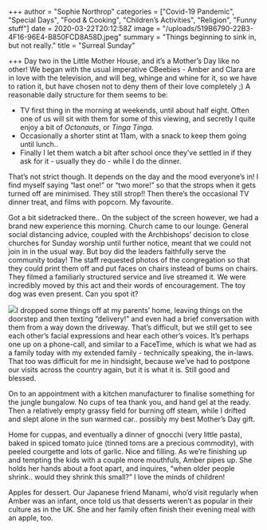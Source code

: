 +++
author = "Sophie Northrop"
categories = ["Covid-19 Pandemic", "Special Days", "Food & Cooking", "Children’s Activities", "Religion", "Funny stuff"]
date = 2020-03-22T20:12:58Z
image = "/uploads/519B6790-22B3-4F16-96E4-B850FCD8A58D.jpeg"
summary = "Things beginning to sink in, but not really."
title = "Surreal Sunday"

+++
Day two in the Little Mother House, and it’s a Mother’s Day like no other! We began with the usual imperative CBeebies - Amber and Clara are in love with the television, and will beg, whinge and whine for it, so we have to ration it, but have chosen not to deny them of their love completely ;) A reasonable daily structure for them seems to be:

* TV first thing in the morning at weekends, until about half eight. Often one of us will sit with them for some of this viewing, and secretly I quite enjoy a bit of _Octonauts_, or _Tinga Tinga._
* Occasionally a shorter stint at 11am, with a snack to keep them going until lunch..
* Finally I let them watch a bit after school once they’ve settled in if they ask for it - usually they do - while I do the dinner.

That’s not strict though. It depends on the day and the mood everyone’s in! I find myself saying “last one!” or “two more!” so that the strops when it gets turned off are minimised. They still strop!! Then there’s the occasional TV dinner treat, and films with popcorn. My favourite.

Got a bit sidetracked there.. On the subject of the screen however, we had a brand new experience this morning. Church came to our lounge. General social distancing advice, coupled with the Archbishops’ decision to close churches for Sunday worship until further notice, meant that we could not join in in the usual way. But boy did the leaders faithfully serve the community today! The staff requested photos of the congregation so that they could print them off and put faces on chairs instead of bums on chairs. They filmed a familiarly structured service and live streamed it. We were incredibly moved by this act and their words of encouragement. The toy dog was even present. Can you spot it?

![](472BDDB0-2528-4110-A5BE-2981A1BE6F4B.jpeg)I dropped some things off at my parents’ home, leaving things on the doorstep and then texting “delivery!” and even had a brief conversation with them from a way down the driveway. That’s difficult, but we still get to see each other’s facial expressions and hear each other’s voices. It’s perhaps one up on a phone-call, and similar to a FaceTime, which is what we had as a family today with my extended family - technically speaking, the in-laws. That too was difficult for me in hindsight, because we’ve had to postpone our visits across the country again, but it is what it is. Still good and blessed.

On to an appointment with a kitchen manufacturer to finalise something for the jungle bungalow. No cups of tea thank you, and hand gel at the ready. Then a relatively empty grassy field for burning off steam, while I drifted and slept alone in the sun warmed car.. possibly my best Mother’s Day gift.

Home for cuppas, and eventually a dinner of gnocchi (very little pasta), baked in spiced tomato juice (tinned toms are a precious commodity), with peeled courgette and lots of garlic. Nice and filling. As we’re finishing up and tempting the kids with a couple more mouthfuls, Amber pipes up. She holds her hands about a foot apart, and inquires, “when older people shrink.. would they shrink this small?” I love the minds of children!

Apples for dessert. Our Japanese friend Manami, who’d visit regularly when Amber was an infant, once told us that desserts weren’t as popular in their culture as in the UK. She and her family often finish their evening meal with an apple, too.